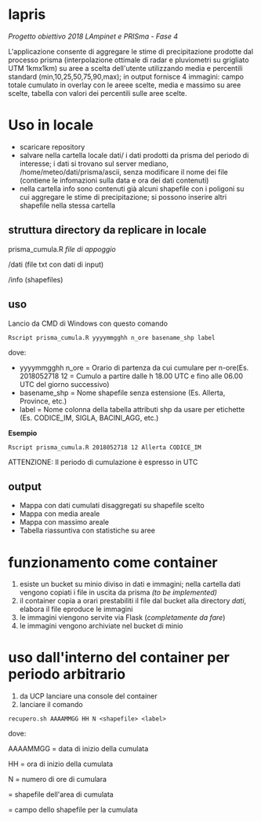 # lapris
_Progetto obiettivo 2018 LAmpinet e PRISma - Fase 4_

L'applicazione consente di aggregare le stime di precipitazione prodotte dal processo prisma (interpolazione ottimale di radar e pluviometri su grigliato UTM 1kmx1km) su aree a scelta dell'utente utilizzando media e percentili standard (min,10,25,50,75,90,max); in output fornisce 4 immagini: campo totale cumulato in overlay con le areee scelte, media e massimo su aree scelte, tabella con valori dei  percentili sulle aree scelte. 

# Uso in locale
- scaricare repository
- salvare nella cartella locale dati/ i dati prodotti da prisma del periodo di interesse; i dati si trovano sul server mediano, /home/meteo/dati/prisma/ascii, senza modificare il nome dei file (contiene le infomazioni sulla data e ora dei dati contenuti)
- nella cartella info sono contenuti già alcuni shapefile con i poligoni su cui aggregare le stime di precipitazione; si possono inserire altri shapefile nella stessa cartella

## struttura directory da replicare in locale
prisma_cumula.R
_file di appoggio_

/dati (file txt con dati di input)

/info (shapefiles)

## uso

Lancio da CMD di Windows con questo comando 
```
Rscript prisma_cumula.R yyyymmgghh n_ore basename_shp label
```
dove:
- yyyymmgghh n_ore = Orario di partenza da cui cumulare per n-ore(Es. 2018052718 12 = Cumulo a partire dalle h 18.00 UTC e fino alle 06.00 UTC del giorno successivo)  
- basename_shp = Nome shapefile senza estensione (Es. Allerta, Province, etc.)  
- label = Nome colonna della tabella attributi shp da usare per etichette (Es. CODICE_IM, SIGLA, BACINI_AGG, etc.)

__Esempio__
```
Rscript prisma_cumula.R 2018052718 12 Allerta CODICE_IM
```

ATTENZIONE: Il periodo di cumulazione è espresso in UTC

## output
 - Mappa con dati cumulati disaggregati su shapefile scelto
 - Mappa con media areale
 - Mappa con massimo areale
 - Tabella riassuntiva con statistiche su aree

# funzionamento come container
1. esiste un bucket su minio diviso in dati e immagini; nella cartella dati vengono copiati i file in uscita da prisma _(to be implemented)_
2. il container copia a orari prestabiliti il file dal bucket alla directory _dati_, elabora il file eproduce le immagini
3. le immagini viengono servite via Flask (_completamente da fare_)
4. le immagini vengono archiviate nel bucket di minio

# uso dall'interno del container per periodo arbitrario
1. da UCP lanciare una console del container
2. lanciare il comando
```
recupero.sh AAAAMMGG HH N <shapefile> <label>
```
dove:

AAAAMMGG    = data di inizio della cumulata

HH          = ora di inizio della cumulata

N           = numero di ore di cumulara

<shapefile> = shapefile dell'area di cumulata

<label>     = campo dello shapefile per la cumulata 
